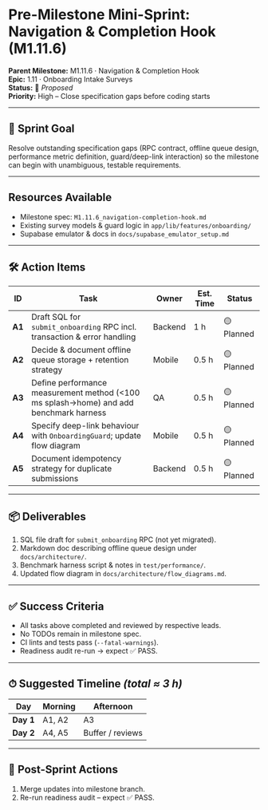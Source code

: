# Pre-Milestone Mini-Sprint: Navigation & Completion Hook (M1.11.6)

**Parent Milestone:** M1.11.6 · Navigation & Completion Hook\
**Epic:** 1.11 · Onboarding Intake Surveys\
**Status:** 🚧 _Proposed_\
**Priority:** High – Close specification gaps before coding starts

---

## 🎯 Sprint Goal

Resolve outstanding specification gaps (RPC contract, offline queue design,
performance metric definition, guard/deep-link interaction) so the milestone can
begin with unambiguous, testable requirements.

---

## Resources Available

- Milestone spec: `M1.11.6_navigation-completion-hook.md`
- Existing survey models & guard logic in `app/lib/features/onboarding/`
- Supabase emulator & docs in `docs/supabase_emulator_setup.md`

---

## 🛠️ Action Items

| ID     | Task                                                                                  | Owner   | Est. Time | Status     |
| ------ | ------------------------------------------------------------------------------------- | ------- | --------- | ---------- |
| **A1** | Draft SQL for `submit_onboarding` RPC incl. transaction & error handling              | Backend | 1 h       | 🟡 Planned |
| **A2** | Decide & document offline queue storage + retention strategy                          | Mobile  | 0.5 h     | 🟡 Planned |
| **A3** | Define performance measurement method (<100 ms splash→home) and add benchmark harness | QA      | 0.5 h     | 🟡 Planned |
| **A4** | Specify deep-link behaviour with `OnboardingGuard`; update flow diagram               | Mobile  | 0.5 h     | 🟡 Planned |
| **A5** | Document idempotency strategy for duplicate submissions                               | Backend | 0.5 h     | 🟡 Planned |

---

## 📦 Deliverables

1. SQL file draft for `submit_onboarding` RPC (not yet migrated).
2. Markdown doc describing offline queue design under `docs/architecture/`.
3. Benchmark harness script & notes in `test/performance/`.
4. Updated flow diagram in `docs/architecture/flow_diagrams.md`.

---

## ✅ Success Criteria

- All tasks above completed and reviewed by respective leads.
- No TODOs remain in milestone spec.
- CI lints and tests pass (`--fatal-warnings`).
- Readiness audit re-run → expect ✅ PASS.

---

## ⏱ Suggested Timeline _(total ≈ 3 h)_

| Day       | Morning | Afternoon        |
| --------- | ------- | ---------------- |
| **Day 1** | A1, A2  | A3               |
| **Day 2** | A4, A5  | Buffer / reviews |

---

## 🔄 Post-Sprint Actions

1. Merge updates into milestone branch.
2. Re-run readiness audit – expect ✅ PASS.
